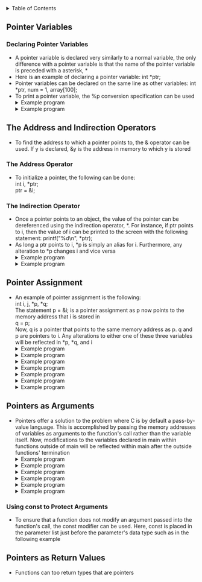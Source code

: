 <details>
<summary>Table of Contents</summary>
<ol>
  <li>
    <a href='#pointer-variables'>Pointer Variables</a>
  </li> 
  <li>
    <a href='#the-address-and-indirection-operators'>The Address and Indirection Operators</a>
  </li> 
  <li>
    <a href='#pointer-assignment'>Pointer Assignment</a>
  </li> 
  <li>
    <a href='#pointers-as-arguments'>Pointers as Arguments</a>
  </li> 
  <li>
    <a href='#pointers-as-return-values'>Pointers as Return Values</a>
  </li> 
</ol>
</details>

## Pointer Variables
### Declaring Pointer Variables
<ul>
  <li>
    <a>A pointer variable is declared very similarly to a normal variable, the only difference with a pointer variable is that the name of the pointer variable is preceded with a asterisk, *</a>
  </li>
  <li>
    <a>Here is an example of declaring a pointer variable: int *ptr;</a>
  </li>
  <li>
    <a>Pointer variables can be declared on the same line as other variables: int *ptr, num = 1, array[100];</a>  
  </li>  
  <li>
    <a>To print a pointer variable, the %p conversion specification can be used</a>
  </li>  
  <details>
    <summary>Example program</summary>

```c
#include <stdio.h>

int main()
{
    //variable declarations and initialization
    int arr[] = {5, 8, 2, 9}, *ptr, n = 9;
    ptr = &n;
    
    printf("The memory address of ptr is: %p\n", &ptr);
    
    //for loop which displays the memory addresses of each index of an array
    for (int i = 0; i < 4; i++)
        printf("Memory address of arr[%d] = %p\n", i, &arr[i]);    
    
    return 0;
}
```
<ul>  
  <details>
    <summary>Output</summary>
      <pre>
        <code>
The memory address of ptr is: 00000023E07FF978
Memory address of arr[0] = 00000023E07FF980
Memory address of arr[1] = 00000023E07FF984
Memory address of arr[2] = 00000023E07FF988
Memory address of arr[3] = 00000023E07FF98C
        </code>
      </pre>  
    </details>
  </ul>  
  </details> 
  <details>
    <summary>Example program</summary>

```c
//Write a function definition that would exchange the values of the variables i and j successfully? swap(&i, &j);
```
<ul>  
  <details>
    <summary>Output</summary>
      <pre>
        <code>
void swap(int *x, int *y)
{
    int temp = *x;
    *x = *y;
    *y = temp;
}        
        </code>
      </pre>  
    </details>
  </ul>  
  </details> 
</ul>

## The Address and Indirection Operators
<ul>
  <li>
    <a>To find the address to which a pointer points to, the & operator can be used. If y is declared, &y is the address in memory to which y is stored</a>
  </li>
</ul> 

### The Address Operator
<ul>
  <li>
    <a>To initialize a pointer, the following can be done:<br />
    int i, *ptr;<br />
    ptr = &i;</a>
  </li>
</ul> 

### The Indirection Operator
<ul>
  <li>
    <a>Once a pointer points to an object, the value of the pointer can be dereferenced using the indirection operator, *. For instance, if ptr points to i, then the value of i can be printed to the screen with the following statement: printf("%d\n", *ptr);</a>
  </li>
  <li>
    <a>As long a ptr points to i, *p is simply an alias for i. Furthermore, any alteration to *p changes i and vice versa</a>
  </li>  
  <details>
    <summary>Example program</summary>

```c
//What are the errors in this program?
#include <stdio.h>             //1

int main()                     //2
{
    int a = 10, *p;            //3
    *p = &a;                   //4
    
    if (a == 10)               //5
        int a = 20;            //6
    else                       //7
        p = a;                 //8
    
    printf("%d %d\n", *p, a);  //9       
    
    return 0;                  //10
}
```
<ul>  
  <details>
    <summary>Output</summary>
      <pre>
        <code>
4. Dereferenced pointer cannot be assigned a variable's address
6. Variable a has already been declared int line 3
8. Pointer only can be assigned a variable's address
        </code>
      </pre>  
    </details>
  </ul>  
  </details> 
  <details>
    <summary>Example program</summary>

```c
//What are the errors in this program?
#include <stdio.h>                    //1

int main()                            //2
{
    int arr[3] = {1, 2, 3}            //3
    int *ptr = arr;                   //4
    
    for (int i = 0; i < 4; i++)       //5
    {
        if (i = 2)                    //6
            printf("%d ", *(ptr++));  //7
        else if (ptr[i] > 3)          //8
            printf("%d ", ptr[i]);    //9 
    }               
    
    return 0;                         //10
}
```
<ul>  
  <details>
    <summary>Output</summary>
      <pre>
        <code>
6. Comparison operator is ==
8. ptr[3] is out of bounds as size of array is 3, not 4 
        </code>
      </pre>  
    </details>
  </ul>  
  </details> 
</ul>    

## Pointer Assignment
<ul>
  <li>
    <a>An example of pointer assignment is the following:<br />
    int i, j, *p, *q;<br />
    The statement p = &i; is a pointer assignment as p now points to the memory address that i is stored in<br />
    q = p;<br />
    Now, q is a pointer that points to the same memory address as p. q and p are pointers to i. Any alterations to either one of these three variables will be reflected in *p, *q, and i</a>
  </li>
  <details>
    <summary>Example program</summary>

```c
#include <stdio.h>

int main()
{
    //variable declarations and initialization
    int arr[] = {1, 2, 3, 4, 5};
    int *ptr = arr;
    //
    printf("Initial: *ptr = %d\n", *ptr);          
    printf("Next: *(ptr + 2) = %d\n", *(ptr + 2)); 
    *ptr += 2;                                     
    *(ptr + 3) -= 1;                               
    
    printf("After modification: *ptr = %d, *(ptr + 3) = %d\n", *ptr, *(ptr + 3));
    
    ptr++;
    printf("Pointer moved: *ptr = %d\n", *ptr);
    
    return 0;
}
```
<ul>  
  <details>
    <summary>Output</summary>
      <pre>
        <code>
Initial: *ptr = 1
Next: *(ptr + 2) = 3
After modification: *ptr = 3, *(ptr + 3) = 3
Pointer moved: *ptr = 2
        </code>
      </pre>  
    </details>
  </ul>  
  </details> 
  <details>
    <summary>Example program</summary>

```c
#include <stdio.h>

int main()
{
    //variable declarations and initialization
    int arr[] = {10, 20, 30, 40, 50};
    int *ptr1 = arr;     //*ptr1 = 10
    int *ptr2 = arr + 3; //*ptr2 = 40
    
    *ptr1 = *ptr2;       //*ptr1 = 40, arr[0] = 40
    ptr2 = ptr1 + 1;     //ptr2 = arr + 1, *ptr2 = 20
    
    printf("*ptr1 = %d, *ptr2 = %d\n", *ptr1, *ptr2);
    
    *ptr2 = 100;
    
    for (int i = 0; i < 5; i++)
        printf("arr[%d] = %d\n", i, arr[i]);
    
    return 0;
}
```
<ul>  
  <details>
    <summary>Output</summary>
      <pre>
        <code>
*ptr1 = 40, *ptr2 = 20
arr[0] = 40
arr[1] = 100
arr[2] = 30
arr[3] = 40
arr[4] = 50          
        </code>
      </pre>  
    </details>
  </ul>  
  </details>
  <details>
    <summary>Example program</summary>

```c
#include <stdio.h>

int main()
{
    //variable declarations and initialization
    int x = 10;
    int y = 20;
    int *ptr1 = &x;
    int *ptr2 = &y;
    
    printf("Before: x = %d, y = %d\n", x, y);
    
    *ptr1 = *ptr2;    //*ptr1 = 20, x = 20
    ptr2 = ptr1;      //ptr2 = &x, x = 20, ptr1
    *ptr2 = 50;       //*ptr2 = 50, x = 50
    
    printf("After: x = %d, y = %d\n", x, y);
    
    return 0;
}
```
<ul>  
  <details>
    <summary>Output</summary>
      <pre>
        <code>
Before: x = 10, y = 20
After: x = 50, y = 20     
        </code>
      </pre>  
    </details>
  </ul>  
  </details>
  <details>
    <summary>Example program</summary>

```c
#include <stdio.h>

int main()
{
    //variable declarations and initialization
    int a = 100, b = 200, c = 300;
    int *ptr1 = &a;    //*ptr1 = 100  
    int *ptr2 = &b;    //*ptr2 = 200 
    int *ptr3 = &c;    //*ptr3 = 300
    
    *ptr2 = *ptr1;     //*ptr2 = 100, b = 100
    ptr3 = ptr1;       //ptr3 now points to a, ptr1 = &a, ptr3 = &a, *ptr3 = a, a = 100
    
    printf("After assignments: a = %d, b = %d, c = %d\n", a, b, c);
    
    *ptr3 = 500;       //ptr3 = &a, *ptr3 = 500, a = 500
    
    printf("After modification: a = %d, b = %d, c = %d\n", a, b, c);
    
    return 0;
}
```
<ul>  
  <details>
    <summary>Output</summary>
      <pre>
        <code>
After assignments: a = 100, b = 100, c = 300
After modification: a = 500, b = 100, c = 300   
        </code>
      </pre>  
    </details>
  </ul>  
  </details>
  <details>
    <summary>Example program</summary>

```c
#include <stdio.h>

int main()
{
    //variable declarations and initialization
    int a = 5;
    int b = 10;
    int *ptr1 = &a;
    int *ptr2 = &b;
    
    *ptr1 = *ptr2;       //*ptr1 = 10, ptr1 = &a, a = 10
    *ptr2 = *ptr1 + 5;   //*ptr2 = 15, prt2 = &b, b = 15
    
    printf("a = %d, b = %d\n", a, b);
    printf("*ptr1 = %d, *ptr2 = %d\n", *ptr1, *ptr2);
    
    return 0;
}
```
<ul>  
  <details>
    <summary>Output</summary>
      <pre>
        <code>
a = 10, b = 15
*ptr1 = 10, *ptr2 = 15
        </code>
      </pre>  
    </details>
  </ul>  
  </details>
  <details>
    <summary>Example program</summary>

```c
#include <stdio.h>

int main()
{
    //variable declarations and initialization
    int a = 100, b = 200;
    int *p1 = &a;
    int *p2 = &b;
    int *temp = p1;
    
    p1 = p2;        //p1 is assigned the value stored in p2, *p1 = 200, p1 now points to b
    p2 = temp;      //p2 is assigned the address stored in temp, *p2 = 100, p2 now points to a
    
    *p1 += 10;      //*p1 = 200 + 10 = 210, b = 210
    *p2 -= 10;      //*p2 = 100 - 10 = 90, a = 90
    
    printf("a = %d, b = %d\n", a, b);
    printf("*p1 = %d, *p2 = %d\n", *p1, *p2);
    
    return 0;
}
```
<ul>  
  <details>
    <summary>Output</summary>
      <pre>
        <code>
a = 90, b = 210
*p1 = 210, *p2 = 90
        </code>
      </pre>  
    </details>
  </ul>  
  </details>
  <details>
    <summary>Example program</summary>

```c
#include <stdio.h>

int main()
{
    //variable declarations and initialization
    int arr[] = {1, 2, 3, 4, 5};
    int *p = arr;               //p points to &arr[0]
    
    printf("%d ", *(p++));      //p points to arr, *p = 1
    printf("%d ", *p);          //p points to arr + 1, *p = 2
    printf("%d ", *(++p));      //p points to arr + 2, *p = 3
    printf("%d ", *(p + 1));    //p points to arr + 2, *(p + 1) = 4
    printf("%d\n", *(p - 1));   //p points to arr + 2, *(p - 1) = 2
    
    return 0;
}
```
<ul>  
  <details>
    <summary>Output</summary>
      <pre>
        <code>
1 2 3 4 2
        </code>
      </pre>  
    </details>
  </ul>  
  </details>
</ul>    

## Pointers as Arguments
<ul>
  <li>
    <a>Pointers offer a solution to the problem where C is by default a pass-by-value language. This is accomplished by passing the memory addresses of variables as arguments to the function's call rather than the variable itself. Now, modifications to the variables declared in main within functions outside of main will be reflected within main after the outside functions' termination</a>
  </li>
  <details>
    <summary>Example program</summary>

```c
#include <stdio.h>

//macro definition for array size
#define MAX 10

//function prototype for arrayFun
void arrayFun(int[], int *, int *);

int main()
{
    //variable declaration and initialization
    int input, array[MAX], iterations = 0, max, min;
    
    printf("Enter 10 numbers: ");
    
    //do-while loop which iterates until 
    do
    {
        scanf("%d", &input);
        
        array[iterations++] = input;
    } while (iterations < MAX);
    
    //calling arrayFun function
    arrayFun(array, &max, &min);
    
    printf("Maximum: %d\n", max);
    printf("Minimum: %d\n", min);
    
    return 0;
}
```
<ul>  
  <details>
    <summary>Output</summary>
      <pre>
        <code>
Enter 10 numbers: <u>43 93 -9 2 3 93 3 23 9 -33</u>
Maximum: 93
Minimum: -33
        </code>
      </pre>  
    </details>
  </ul>  
  </details>    
  <details>
    <summary>Example program</summary> 

```c
#include <stdio.h>

//global variable declaration and initialization
int global_var = 10;

//function prototypes for func1 and func2
void func1(int *p);
void func2(int p);

int main()
{
    //variable declarations and initializations
    int local_var = 20;
    int *ptr = &local_var;
    
    //calling func1 and printing variable values to the screen
    func1(ptr);
    printf("After func1: local_var = %d, global_var = %d\n", local_var, global_var);
    
    //calling func2 and printing variable values to the screen
    func2(global_var);
    printf("After func2: global_var = %d\n", global_var);
    
    return 0;
}

void func1(int *p)
{
    (*p)++;             //(*p)++, 20++, 21
    p = &global_var;    //p = &global_var, *p = 10
    (*p) += 5;          //(*p) += 5, *p = 10 + 5, *p = 15
}

void func2(int p)
{
    p++;                //p = &p + 1
}
```
<ul>  
  <details>
    <summary>Output</summary>
      <pre>
        <code>
After func1: local_var = 21, global_var = 15
After func2: global_var = 15
        </code>
      </pre>  
    </details>
  </ul>  
  </details>  
  <details>
    <summary>Example program</summary> 

```c
#include <stdio.h>

//function definition for modify
void modify(int *a, int *b)
{
    //*a = 3, *b = 4
    //*a = *a + *b, *a = 3 + 4, *a = 7
    //*b = *a + *b, *b = 7 + 4, *b = 11

    //*a = 11, *b = 7
    //*a = *a + *b, *a = 11 + 7, *a = 18
    //*b = *a + *b, *b = 18 + 7, *b = 25
    *a += *b;     
    *b += *a;     
}

int main()
{
    //variable declarations and initializations
    int x = 3, y = 4;
    
    modify(&x, &y);
    printf("%d %d ", x, y);   //7 11
    
    modify(&y, &x);
    printf("%d %d\n", x, y);  //25 18
    
    return 0;
}
```
<ul>  
  <details>
    <summary>Output</summary>
      <pre>
        <code>
7 11 25 18
        </code>
      </pre>  
    </details>
  </ul>  
  </details>
  <details>
    <summary>Example program</summary>

```c
#include <stdio.h>

//global variable declaration
int *global_ptr;

//function definition for modifyGlobalPointer
void modifyGlobalPointer(int *p)
{
    global_ptr = p;       //global_ptr is assigned the value stored in p, *p = local_var, global_ptr now points to local_var which contains the value 5
    *global_ptr += 10;    //global_var = 10 + 5 = 15, local_var = 15
}

int main()
{
    //variable declaration and initialization
    int local_var = 5;
    
    //calling modifyGlobalPointer
    modifyGlobalPointer(&local_var);  
    
    //printing variable values to the screen        
    printf("local_var = %d\n", local_var);    
    printf("*global_ptr = %d\n", *global_ptr); 
    
    return 0;
}
```
<ul>  
  <details>
    <summary>Output</summary>
      <pre>
        <code>
local_var = 15
*global_ptr = 15
        </code>
      </pre>  
    </details>
  </ul>  
  </details>  
  <details>
    <summary>Example program</summary>

```c
#include <stdio.h>

//global variable declaration
int *global_ptr;

//function definition for setGlobal
void setGlobal(int *p)
{
    global_ptr = p; 
}

//function definition for modifyGlobal
void modifyGlobal()
{
    *global_ptr = 100;
}

int main()
{
    //variable declaration and initialization
    int local_var = 20;
    
    //calling setGlobal function
    setGlobal(&local_var);      
    
    //calling modifyGlobal function           
    modifyGlobal();      
                    
    printf("local_var = %d\n", local_var); 
    
    return 0;
}
```
<ul>  
  <details>
    <summary>Output</summary>
      <pre>
        <code>
100
        </code>
      </pre>  
    </details>
  </ul>  
  </details> 
  <details>
    <summary>Example program</summary>

```c
#include <stdio.h>

//global variable declarations
int *global_ptr1, *global_ptr2;

//function definition for setPointers
void setPointers(int *p1, int *p2)
{
    global_ptr1 = p1;
    global_ptr2 = p2; 
}

//function definition for swap
void swap()
{
    int temp = *global_ptr1;
    *global_ptr1 = *global_ptr2;
    *global_ptr2 = temp;
}

int main()
{
    //variable declarations and initializations
    int a = 5, b = 10;
    
    //calling setPointers function
    setPointers(&a, &b);     
    
    //calling swap function         
    swap();   
                         
    printf("a = %d, b = %d\n", a, b); 
    
    return 0;
}
```
<ul>  
  <details>
    <summary>Output</summary>
      <pre>
        <code>
a = 10, b = 5
        </code>
      </pre>  
    </details>
  </ul>  
  </details>  
</ul>    

### Using const to Protect Arguments
<ul>
  <li>
    <a>To ensure that a function does not modify an argument passed into the function's call, the const modifier can be used. Here, const is placed in the parameter list just before the parameter's data type such as in the following example</a>
  </li> 
</ul>  

## Pointers as Return Values
<ul>
  <li>
    <a>Functions can too return types that are pointers</a>
  </li>
</ul>    
